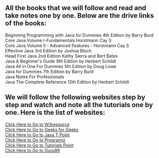 ## All the books that we will follow and read and take notes one by one. Below are the drive links of the books:<br/>
Beginning Programming with Java for Dummies 4th Edition by Barry Burd<br/>
Core Java Volume I-Fundamentals Horstmann Cay S<br/>
Core Java Volume Il - Advanced Features - Horstmann Cay S<br/>
Effective Java 3rd Edition by Joshua Bloch<br/>
Head First Java 2nd Edition Kathy Sierra and Bert Bates<br/>
Java A Beginner's Guide 9th Edition by Herbert Schildt<br/>
Java All in One For Dummies 5th Edition by Doug Lowe<br/>
Java for Dummies 7th Edition by Barry Burd<br/>
Java Notes For Professionals<br/>
Java The Complete Reference 12th Edition by Herbert Schildt<br/>

## We will follow the following websites step by step and watch and note all the tutorials one by one. Here is the list of websites:<br/>
[Click Here to Go to W3resource](https://www.w3resource.com/java-tutorial/)<br/>
[Click Here to Go to Geeks for Geeks](https://www.geeksforgeeks.org/java/)<br/>
[Click Here to Go to Java T Point](https://www.javatpoint.com/java-tutorial)<br/>
[Click Here to Go to Programiz](https://www.programiz.com/java-programming)<br/>
[Click Here to Go to Tutorials Point](https://www.tutorialspoint.com/java/index.htm)<br/>
[Click Here to Go to Guru99](https://www.guru99.com/java-tutorial.html)<br/>

